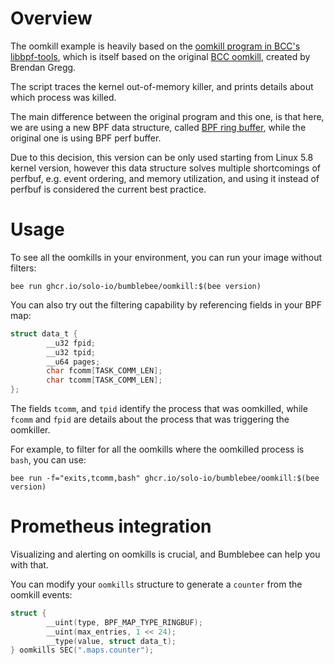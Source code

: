 # Overview

The oomkill example is heavily based on the [oomkill program in BCC's libbpf-tools](https://github.com/iovisor/bcc/blob/master/libbpf-tools/oomkill.bpf.c), which is itself based on the original [BCC oomkill](https://github.com/iovisor/bcc/blob/master/tools/oomkill.py), created by Brendan Gregg.

The script traces the kernel out-of-memory killer, and prints details about which process was killed.

The main difference between the original program and this one, is that here, we are using a new BPF data structure, called [BPF ring buffer](https://www.kernel.org/doc/html/latest/bpf/ringbuf.html), while the original one is using BPF perf buffer.

Due to this decision, this version can be only used starting from Linux 5.8 kernel version, however this data structure solves multiple shortcomings of perfbuf, e.g. event ordering, and memory utilization, and using it instead of perfbuf is considered the current best practice.

# Usage

To see all the oomkills in your environment, you can run your image without filters:

```console
bee run ghcr.io/solo-io/bumblebee/oomkill:$(bee version)
```

You can also try out the filtering capability by referencing fields in your BPF map:

```c
struct data_t {
        __u32 fpid;
        __u32 tpid;
        __u64 pages;
        char fcomm[TASK_COMM_LEN];
        char tcomm[TASK_COMM_LEN];
};
```

The fields `tcomm`, and `tpid` identify the process that was oomkilled, while `fcomm` and `fpid` are details about the process that was triggering the oomkiller.

For example, to filter for all the oomkills where the oomkilled process is `bash`, you can use: 

```console
bee run -f="exits,tcomm,bash" ghcr.io/solo-io/bumblebee/oomkill:$(bee version)
```

# Prometheus integration

Visualizing and alerting on oomkills is crucial, and Bumblebee can help you with that.

You can modify your `oomkills` structure to generate a `counter` from the oomkill events:

```c
struct {
        __uint(type, BPF_MAP_TYPE_RINGBUF);
        __uint(max_entries, 1 << 24);
        __type(value, struct data_t);
} oomkills SEC(".maps.counter");
```